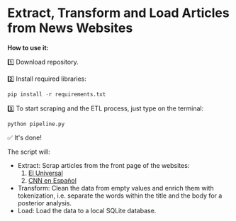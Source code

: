 # Extract, Transform and Load Articles from News Websites

**How to use it:**

1️⃣ Download repository.

2️⃣ Install required libraries:

```python
pip install -r requirements.txt
```

3️⃣ To start scraping and the ETL process, just type on the terminal:

```python
python pipeline.py
```

✅ It's done!

The script will:

- Extract: Scrap articles from the front page of the websites:
  1. [El Universal](http://www.eluniversal.com.mx/)
  2. [CNN en Español](https://cnnespanol.cnn.com/) 
- Transform: Clean the data from empty values and enrich them with tokenization, i.e. separate the words within the title and the body for a posterior analysis.
- Load: Load the data to a local SQLite database.

